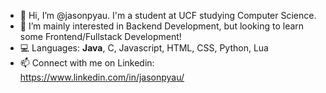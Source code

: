 - 👋 Hi, I’m @jasonpyau. I'm a student at UCF studying Computer Science.
- 👀 I’m mainly interested in Backend Development, but looking to learn some Frontend/Fullstack Development!
- 💻 Languages: **Java**, C, Javascript, HTML, CSS, Python, Lua
- 📫 Connect with me on Linkedin: https://www.linkedin.com/in/jasonpyau/

<!---
jasonpyau/jasonpyau is a ✨ special ✨ repository because its `README.md` (this file) appears on your GitHub profile.
You can click the Preview link to take a look at your changes.
--->
